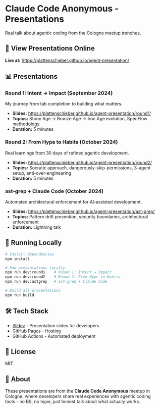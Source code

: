 # Claude Code Anonymous - Presentations

Real talk about agentic coding from the Cologne meetup trenches.

## 🎯 View Presentations Online

**Live at:** https://plattenschieber.github.io/agent-presentation/

## 📊 Presentations

### Round 1: Intent → Impact (September 2024)
My journey from tab completion to building what matters.

- **Slides:** https://plattenschieber.github.io/agent-presentation/round1/
- **Topics:** Stone Age → Bronze Age → Iron Age evolution, SpecFlow methodology
- **Duration:** 5 minutes

### Round 2: From Hype to Habits (October 2024)
Real learnings from 30 days of refined agentic development.

- **Slides:** https://plattenschieber.github.io/agent-presentation/round2/
- **Topics:** Socratic approach, dangerously-skip-permissions, 3-agent setup, anti-over-engineering
- **Duration:** 5 minutes

### ast-grep + Claude Code (October 2024)
Automated architectural enforcement for AI-assisted development.

- **Slides:** https://plattenschieber.github.io/agent-presentation/ast-grep/
- **Topics:** Pattern drift prevention, security boundaries, architectural enforcement
- **Duration:** Lightning talk

## 🚀 Running Locally

```bash
# Install dependencies
npm install

# Run presentations locally
npm run dev:round1    # Round 1: Intent → Impact
npm run dev:round2    # Round 2: From Hype to Habits
npm run dev:astgrep   # ast-grep + Claude Code

# Build all presentations
npm run build
```

## 🛠️ Tech Stack

- [Slidev](https://sli.dev) - Presentation slides for developers
- GitHub Pages - Hosting
- GitHub Actions - Automated deployment

## 📝 License

MIT

## 🤝 About

These presentations are from the **Claude Code Anonymous** meetup in Cologne, where developers share real experiences with agentic coding tools - no BS, no hype, just honest talk about what actually works.
